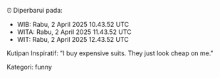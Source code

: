⏰ Diperbarui pada:
- WIB: Rabu, 2 April 2025 10.43.52 UTC
- WITA: Rabu, 2 April 2025 11.43.52 UTC
- WIT: Rabu, 2 April 2025 12.43.52 UTC

Kutipan Inspiratif:
"I buy expensive suits. They just look cheap on me."


Kategori: funny

